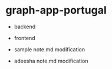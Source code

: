 # graph-app-portugal

- backend
- frontend

- sample note.md modification
- adeesha note.md modification